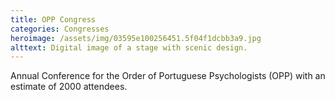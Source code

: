 ```yaml
---
title: OPP Congress
categories: Congresses
heroimage: /assets/img/03595e100256451.5f04f1dcbb3a9.jpg
alttext: Digital image of a stage with scenic design.
---
```


Annual Conference for the Order of Portuguese Psychologists (OPP) with an estimate of 2000 attendees.